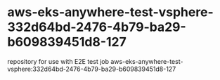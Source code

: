 # aws-eks-anywhere-test-vsphere-332d64bd-2476-4b79-ba29-b609839451d8-127
repository for use with E2E test job aws-eks-anywhere-test-vsphere:332d64bd-2476-4b79-ba29-b609839451d8-127
